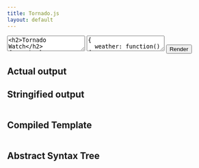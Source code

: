 ```yaml
---
title: Tornado.js
layout: default
---
```

<div id="input">
 <textarea id="template" placeholder="Template goes here"><h2>Tornado Watch</h2>
{#weather}
  <h3>Weather in {location.city}</h3>
  <ul class="forecast">
    <li>
      <h4 class="date">Current</h4>
      {@weatherIcon code=item.condition.code desc=item.condition.text}{item.condition.text}{/weatherIcon}
      <div class="temp">
        <span class="high">{item.condition.temp}</span>
      </div>
    </li>
    {#item.forecast}
      <li>
      <h4 class="date">{date}</h4>
      {@weatherIcon code=code desc=text}{text}{/weatherIcon}
      <div class="temp">
        <span class="high">{high}</span><span class="low">{low}</span>
      </div>
    </li>
    {/item.forecast}
  </ul>
{:pending}
  {#locations}
    <h3 class="header-pl"></h3>
    <ul class="forecast">
      {@repeat count=5}
        <li>
          <h4 class="date-pl"></h4>
          <div class="icon-pl"></div>
          <div class="temp-pl"><span class="high"></span><span class="low"></span></div>
        </li>
      {/repeat}
    </ul>
  {/locations}
{/weather}

<p>Weather data provided by <a href="https://developer.yahoo.com/weather/">Yahoo!</a> Weather icons provided by <a href="http://www.alessioatzeni.com/meteocons/">Meteocons</a>.</p>
</textarea>
  <textarea id="context" placeholder="Context goes here">{
  weather: function() {
    var url = this.baseURL + this.YQLQuery();
    return fetch(url).then(function(res) {
      return res.json().then(function(d) {
        return d.query.results.channel;
      });
    });
  },

  YQLQuery: function() {
    var locationsQuery = this.locations.map(function(location) {
      return 'text="' + location + '"';
    }).join(' OR ');
    var str = 'select * from weather.forecast where woeid in (select woeid from geo.places(1) where ' + locationsQuery + ')';
    return str.replace(' ', '%20').replace('=', '%3D').replace('"', '%22');
  },

  baseURL: 'https://query.yahooapis.com/v1/public/yql?format=json&q=',

  locations: [
    'Salt Lake City, UT',
    'Mountain View, CA'
  ]
}</textarea></textarea>
 <button id="render">Render</button>
</div>
<div id="output">
 <h2>Actual output</h2>
 <div class="output"></div>
 <h2>Stringified output</h2>
 <pre class="string"></pre>
 <h2>Compiled Template</h2>
 <pre class="compiled"></pre>
 <h2>Abstract Syntax Tree</h2>
 <pre class="ast"></pre>
</div>
<script src="test/sandbox/bundle.js"></script>
